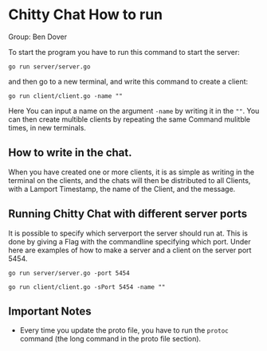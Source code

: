 # Chitty Chat How to run
Group: Ben Dover

To start the program you have to run this command to start the server:
```console
go run server/server.go
```

and then go to a new terminal, and write this command to create a client:
```console
go run client/client.go -name ""
```
Here You can input a name on the argument ``-name`` by writing it in the ``""``.
You can then create multible clients by repeating the same Command mulitble times, in new terminals.

## How to write in the chat.
When you have created one or more clients, it is as simple as writing in the terminal on the clients, and the chats will then be distributed to all Clients, with a Lamport Timestamp, the name of the Client, and the message.


## Running Chitty Chat with different server ports
It is possible to specify which serverport the server should run at. This is done by giving a Flag with the commandline specifying which port. Under here are examples of how to make a server and a client on the server port 5454.
```console
go run server/server.go -port 5454
```
```console
go run client/client.go -sPort 5454 -name ""
```

## Important Notes
* Every time you update the proto file, you have to run the ``protoc`` command (the long command in the proto file section).

